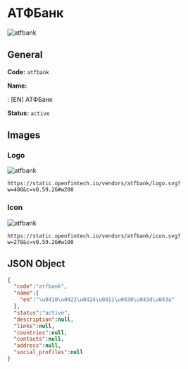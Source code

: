 
# АТФБанк 
![atfbank](https://static.openfintech.io/vendors/atfbank/logo.svg?w=400&c=v0.59.26#w200)  

## General 
 
**Code:** `atfbank` 
 
**Name:** 
 
:	[EN] АТФБанк 
 
**Status:** `active` 
 

## Images 

### Logo 
 
![atfbank](https://static.openfintech.io/vendors/atfbank/logo.svg?w=400&c=v0.59.26#w200)  

```
https://static.openfintech.io/vendors/atfbank/logo.svg?w=400&c=v0.59.26#w200
```  

### Icon 
 
![atfbank](https://static.openfintech.io/vendors/atfbank/icon.svg?w=278&c=v0.59.26#w100)  

```
https://static.openfintech.io/vendors/atfbank/icon.svg?w=278&c=v0.59.26#w100
```  

## JSON Object 

```json
{
  "code":"atfbank",
  "name":{
    "en":"\u0410\u0422\u0424\u0411\u0430\u043d\u043a"
  },
  "status":"active",
  "description":null,
  "links":null,
  "countries":null,
  "contacts":null,
  "address":null,
  "social_profiles":null
}
```  

